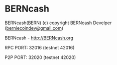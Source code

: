 BERNcash
========


BERNcash(BERN) (c) copyright BERNcash Develper (berniecoindev@gmail.com)

BERNcash - http://BERNcash.org


RPC PORT: 32016  (testnet 42016)

P2P PORT: 32020  (testnet 42020)


